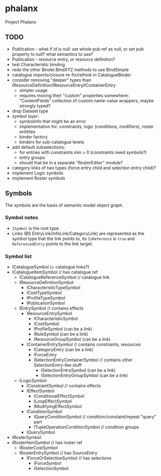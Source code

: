 # phalanx

Project Phalanx

## TODO

- Publication - what if id is null: set whole pub ref as null, or set pub property to null? what semantics to use?
- Publication - resource entry, or resource definition?
- test Characteristic binding
- redo the other Binder.BindXYZ methods to use BindSimple
- catalogue imports/closure re-fix/rethink in CatalogueBinder
- consider removing "deeper" types than IResourceDefinition/IResourceEntry/IContainerEntry
  - simpler usage
  - requires moving their "custom" properties somewhere: "ContentFields" collection of custom name-value wrappers, maybe strongly typed?
- drop Dataset type
- symbol layer:
  - symbolinfo that might be an error
  - implementation for: constraints, logic (conditions, modifiers), roster entitites
  - binder factory
  - binders for sub-catalogue levels
- add default subselections:
  - for entries with constraints min > 0 (constraints need symbols?)
  - entry groups
  - should that be in a separate "RosterEditor" module?
- category links of two types (force entry child and selection entry child)?
- implement Logic symbols
- implement Roster symbols

## Symbols

The symbols are the basis of semantic model object graph.

### Symbol notes

- `ISymbol` is the root type.
- Links (BS EntryLink/InfoLink/CategoryLink) are represented as the symbol type
that the link points to, its `IsReference` is `true` and `ReferencedEntry` points
to the link target.

### Symbol list

- ICatalogueSymbol (+ catalogue links?)
- ICatalogueItemSymbol // has catalogue ref
  - ICatalogueReferenceSymbol // catalogue link
  - IResourceDefinitionSymbol
    - ICharacteristicTypeSymbol
    - ICostTypeSymbol
    - IProfileTypeSymbol
    - IPublicationSymbol
  - IEntrySymbol // contains effects
    - IResourceEntrySymbol
      - ICharacteristicSymbol
      - ICostSymbol
      - IProfileSymbol (can be a link)
      - IRuleSymbol (can be a link)
      - IResourceGroupSymbol (can be a link)
    - IContainerEntrySymbol // contains constraints, resources
      - ICategoryEntry (can be a link)
      - IForceEntry
      - ISelectionEntryContainerSymbol // contains other SelectionEntry-like stuff
        - ISelectionEntrySymbol (can be a link)
        - ISelectionEntryGroupSymbol (can be a link)
  - ILogicSymbol
    - IConstraintSymbol // contains effects
    - IEffectSymbol
      - IConditionalEffectSymbol
      - ILoopEffectSymbol
      - IModifyingEffectSymbol
    - IConditionSymbol
      - IQueryConditionSymbol // condition/constaint/repeat "query" part
      - ITupleOperationConditionSymbol // condition groups
    - IQuerySymbol
- IRosterSymbol
- IRosterItemSymbol // has roster ref
  - IRosterCostSymbol
  - IRosterEntrySymbol // has SourceEntry
    - IForceOrSelectionSymbol // has selections
      - IForceSymbol
      - ISelectionSymbol
